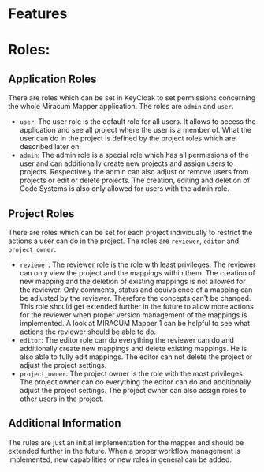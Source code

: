 # Features

# Roles:

## Application Roles

There are roles which can be set in KeyCloak to set permissions concerning the whole Miracum Mapper application. The roles are `admin` and `user`.

- `user`: The user role is the default role for all users. It allows to access the application and see all project where the user is a member of. What the user can do in the project is defined by the project roles which are described later on
- `admin`: The admin role is a special role which has all permissions of the user and can additionally create new projects and assign users to projects. Respectively the admin can also adjust or remove users from projects or edit or delete projects. The creation, editing and deletion of Code Systems is also only allowed for users with the admin role.

## Project Roles

There are roles which can be set for each project individually to restrict the actions a user can do in the project. The roles are `reviewer`, `editor` and `project_owner`.

- `reviewer`: The reviewer role is the role with least privileges. The reviewer can only view the project and the mappings within them. The creation of new mapping and the deletion of existing mappings is not allowed for the reviewer. Only comments, status and equivalence of a mapping can be adjusted by the reviewer. Therefore the concepts can't be changed. This role should get extended further in the future to allow more actions for the reviewer when proper version management of the mappings is implemented. A look at MIRACUM Mapper 1 can be helpful to see what actions the reviewer should be able to do.
- `editor`: The editor role can do everything the reviewer can do and additionally create new mappings and delete existing mappings. He is also able to fully edit mappings. The editor can not delete the project or adjust the project settings.
- `project_owner`: The project owner is the role with the most privileges. The project owner can do everything the editor can do and additionally adjust the project settings. The project owner can also assign roles to other users in the project.

## Additional Information

The rules are just an initial implementation for the mapper and should be extended further in the future. When a proper workflow management is implemented, new capabilities or new roles in general can be added.
